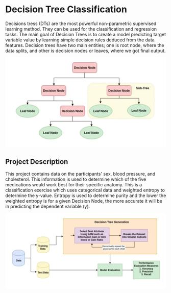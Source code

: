 # Decision Tree Classification
Decisions tress (DTs) are the most powerful non-parametric supervised learning method. They can be used for the classification and regression tasks. The main goal of Decision Trees is to create a model predicting target variable value by learning simple decision rules deduced from the data features. Decision trees have two main entities; one is root node, where the data splits, and other is decision nodes or leaves, where we got final output.

![alt text](images/decision-tree-example.png)

## Project Description
This project contains data on the participants' sex, blood pressure, and cholesterol. This information is used to determine which of the five medications would work best for their specific anatomy. This is a classification exercise which uses categorical data and weighted entropy to determine the y-value. Entropy is used to determine purity and the lower the weighted entropy is for a given Decision Node, the more accurate it will be in predicting the dependent variable (y).

![alt text](images/train-test-data.png)
